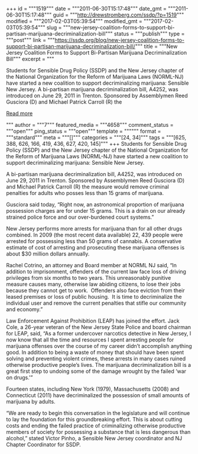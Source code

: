 +++
id = """1519"""
date = """2011-06-30T15:17:48"""
date_gmt = """2011-06-30T15:17:48"""
guid = """http://drewstromberg.com/ssdp/?p=1519"""
modified = """2017-02-03T05:39:54"""
modified_gmt = """2017-02-03T05:39:54"""
slug = """new-jersey-coalition-forms-to-support-bi-partisan-marijuana-decriminalization-bill"""
status = """publish"""
type = """post"""
link = """https://ssdp.org/blog/new-jersey-coalition-forms-to-support-bi-partisan-marijuana-decriminalization-bill/"""
title = """New Jersey Coalition Forms to Support Bi-Partisan Marijuana Decriminalization Bill"""
excerpt = """<p>Students for Sensible Drug Policy (SSDP) and the New Jersey chapter of the National Organization for the Reform of Marijuana Laws (NORML-NJ) have started a new coalition to support decriminalizing marijuana: Sensible New Jersey. A bi-partisan marijuana decriminalization bill, A4252, was introduced on June 29, 2011 in Trenton. Sponsored by Assemblymen Reed Gusciora (D) and Michael Patrick Carroll (R) the</p>
<div class="h10"></div>
<p><a class="more-link2 flat" href="https://ssdp.org/blog/new-jersey-coalition-forms-to-support-bi-partisan-marijuana-decriminalization-bill/">Read more</a></p>
"""
author = """7"""
featured_media = """4658"""
comment_status = """open"""
ping_status = """open"""
template = """"""
format = """standard"""
meta = """[]"""
categories = """[24, 34]"""
tags = """[625, 388, 626, 166, 419, 436, 627, 420, 145]"""
+++
Students for Sensible Drug Policy (SSDP) and the New Jersey chapter of the National Organization for the Reform of Marijuana Laws (NORML-NJ) have started a new coalition to support decriminalizing marijuana: Sensible New Jersey.



A bi-partisan marijuana decriminalization bill, A4252, was introduced on June 29, 2011 in Trenton. Sponsored by Assemblymen Reed Gusciora (D) and Michael Patrick Carroll (R) the measure would remove criminal penalties for adults who posses less than 15 grams of marijuana.



Gusciora said today, &#8220;Right now, an astronomical proportion of marijuana possession charges are for under 15 grams. This is a drain on our already strained police force and our over-burdened court systems.”



New Jersey performs more arrests for marijuana than for all other drugs combined. In 2009 (the most recent data available) 22, 439 people were arrested for possessing less than 50 grams of cannabis. A conservative estimate of cost of arresting and prosecuting these marijuana offenses is about $30 million dollars annually.



Rachel Cotrino, an attorney and Board member at NORML NJ said, “In addition to imprisonment, offenders of the current law face loss of driving privileges from six months to two years. This unreasonably punitive measure causes many, otherwise law abiding citizens, to lose their jobs because they cannot get to work.  Offenders also face eviction from their leased premises or loss of public housing.  It is time to decriminalize the individual user and remove the current penalties that stifle our community and economy.”



Law Enforcement Against Prohibition (LEAP) has joined the effort. Jack Cole, a 26-year veteran of the New Jersey State Police and board chairman for LEAP, said, &#8220;As a former undercover narcotics detective in New Jersey, I now know that all the time and resources I spent arresting people for marijuana offenses over the course of my career didn&#8217;t accomplish anything good. In addition to being a waste of money that should have been spent solving and preventing violent crimes, these arrests in many cases ruined otherwise productive people&#8217;s lives. The marijuana decriminalization bill is a great first step to undoing some of the damage wrought by the failed &#8216;war on drugs.'&#8221;



Fourteen states, including New York (1979), Massachusetts (2008) and Connecticut (2011) have decriminalized the possession of small amounts of marijuana by adults.



“We are ready to begin this conversation in the legislature and will continue to lay the foundation for this groundbreaking effort. This is about cutting costs and ending the failed practice of criminalizing otherwise productive members of society for possessing a substance that is less dangerous than alcohol,” stated Victor Pinho, a Sensible New Jersey coordinator and NJ Chapter Coordinator for SSDP.



&nbsp;
